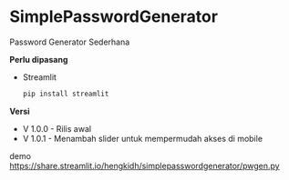 # SimplePasswordGenerator
Password Generator Sederhana


**Perlu dipasang**

* Streamlit
  ```sh
  pip install streamlit
  ```

**Versi**

* V 1.0.0 - Rilis awal
* V 1.0.1 - Menambah slider untuk mempermudah akses di mobile

demo
https://share.streamlit.io/hengkidh/simplepasswordgenerator/pwgen.py